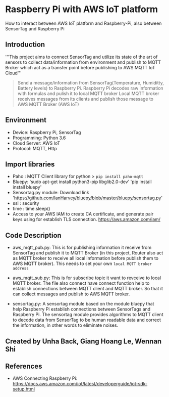 # Raspberry Pi with AWS IoT platform
How to interact between AWS IoT platform and Raspberry-Pi, also between SensorTag and Raspberry Pi

## Introduction
'''This project aims to connect SensorTag and utilize its state of the art of sensors to collect data/information from environment and publish to MQTT Broker which act as a transfer point before publishing to AWS MQTT IoT Cloud'''
> Send a message/information from SensorTag(Temperature, Humiditty, Battery levels) to Raspberry Pi.
> Raspberry Pi decodes raw information with formulas and pulish it to local MQTT broker
> Local MQTT broker receives messages from its clients and publish those message to AWS MQTT Broker (AWS IoT)

## Environment
* Device: Raspberry Pi, SensorTag
* Programming: Python 3.6
* Cloud Server: AWS IoT
* Protocol: MQTT, Http

## Import libraries
* Paho : MQTT Client library for python > `pip install paho-mqtt`
* Bluepy: 'sudo apt-get install python3-pip libglib2.0-dev'
	  'pip install install bluepy'
* Sensortag.py module: Download link 'https://github.com/IanHarvey/bluepy/blob/master/bluepy/sensortag.py'
* ssl : security
* time : time.sleep()
* Access to your AWS IAM to create CA certificate, and generate pair keys using for establish TLS connection. https://aws.amazon.com/iam/

## Code Description
* aws_mqtt_pub.py: This is for publishing information it receive from SensorTag and publish it to MQTT Broker (in this project, Router also act as MQTT broker to receive all local information before publish them to AWS MQTT broker). This needs to set your own `local MQTT broker address` 

* aws_mqtt_sub.py: This is for subscribe topic it want to revceive to local MQTT broker. The file also connect have connect function help to establish connections between MQTT client and MQTT broker. So that it can collect messages and publish to AWS MQTT broker. 

* sensortag.py: A sensortag module based on the module bluepy that help Raspberry Pi establish connections between SensorTags and Raspberry Pi. The sensortag module provides algorithms to MQTT client to decode data from SensorTag to be human readable data and correct the information, in other words to eliminate noises. 

## Created by Unha Back, Giang Hoang Le, Wennan Shi

## References
* AWS Connecting Raspberry Pi: https://docs.aws.amazon.com/iot/latest/developerguide/iot-sdk-setup.html
